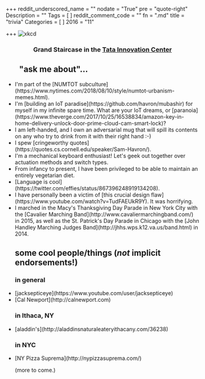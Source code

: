 +++
reddit_underscored_name = ""
nodate = "True"
pre = "quote-right"
Description = ""
Tags = [
]
reddit_comment_code = ""
fn = ".md"
title = "trivia"
Categories = [
]
2016 = "11"

+++
![xkcd](/img/tatastairs.jpg)
### <div style="text-align:center">Grand Staircase in the [Tata Innovation Center](https://tech.cornell.edu/campus/tata-innovation-center)</div>

<h2>&nbsp;&nbsp;&nbsp;&nbsp;&nbsp;&nbsp;&nbsp;"ask me about"...</h2>
<ul class="ul-interests fa-ul">

<li>
<i class="fa-li fa fa-hand-o-right"></i>
I'm part of the [NUMTOT subculture](https://www.nytimes.com/2018/08/10/style/numtot-urbanism-memes.html).</li>

<li>
<i class="fa-li fa fa-hand-o-right"></i>
I'm [building an IoT paradise](https://github.com/havron/mubashir) for myself in my infinite spare time. What are your IoT dreams, or [paranoia](https://www.theverge.com/2017/10/25/16538834/amazon-key-in-home-delivery-unlock-door-prime-cloud-cam-smart-lock)?
</li>

<li>
<i class="fa-li fa fa-hand-o-right"></i>
I am left-handed, and I own an adversarial mug that will spill its contents on any who try to drink
from it with their right hand :-)</li>

<li>
<i class="fa-li fa fa-hand-o-right"></i>
I spew [cringeworthy quotes](https://quotes.cs.cornell.edu/speaker/Sam-Havron/).
</li>

<li> <i class="fa-li fa fa-hand-o-right"></i> 
I'm a mechanical keyboard enthusiast!
Let's geek out together over actuation methods and switch types.
</li>

<li>
<i class="fa-li fa fa-hand-o-right"></i>
From infancy to present, I have been privileged to be able to maintain an entirely vegetarian diet.</li>

<li>
<i class="fa-li fa fa-hand-o-right"></i>
[Language is cool](https://twitter.com/effies/status/867396248919134208).
</li>

<li>
<i class="fa-li fa fa-hand-o-right"></i>
I have personally been a victim of [this crucial
design flaw](https://www.youtube.com/watch?v=TudFAEUkR9Y). It was horrifying.
</li>

<li>
<i class="fa-li fa fa-hand-o-right"></i>
I marched in the Macy's Thanksgiving Day Parade in New York City with the 
[Cavalier Marching Band](http://www.cavaliermarchingband.com/) 
in 2015, as well as the St. Patrick's Day Parade in Chicago with the 
[John Handley Marching Judges Band](http://jhhs.wps.k12.va.us/band.html) in 2014.</li>

## some cool people/things (_not_ implicit endorsements!) 
### in general
<li>
<i class="fa-li fa fa-hand-o-right"></i>
[jacksepticeye](https://www.youtube.com/user/jacksepticeye)
</li>

<li>
<i class="fa-li fa fa-hand-o-right"></i>
[Cal Newport](http://calnewport.com)
</li>

### in Ithaca, NY
<li>
<i class="fa-li fa fa-hand-o-right"></i>
[aladdin's](http://aladdinsnaturaleateryithacany.com/36238)
</li>

### in NYC
<li>
<i class="fa-li fa fa-hand-o-right"></i>
[NY Pizza Suprema](http://nypizzasuprema.com/)
</li>


(more to come.)

</ul>
